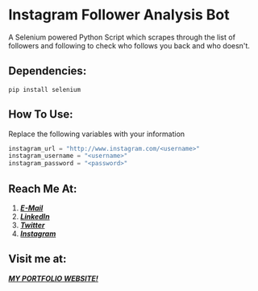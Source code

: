 # Instagram Follower Analysis Bot
A Selenium powered Python Script which scrapes through the list of followers and following to check who follows you back and who doesn't.

## Dependencies:
```
pip install selenium
```

## How To Use:
Replace the following variables with your information

```python
instagram_url = "http://www.instagram.com/<username>"
instagram_username = "<username>"
instagram_password = "<password>"
```

## Reach Me At:
1. [__*E-Mail*__](mailto:moulik.chaturvedi26@gmail.com)
2. [__*LinkedIn*__](https://www.linkedin.com/in/moulik-chaturvedi-7b7aab157/)
3. [__*Twitter*__](https://twitter.com/c_moulik)
4. [__*Instagram*__](https://www.instagram.com/multidimensionalspacesnake/)


## Visit me at:
[__*MY PORTFOLIO WEBSITE!*__](http://moulikchaturvedi.me)
